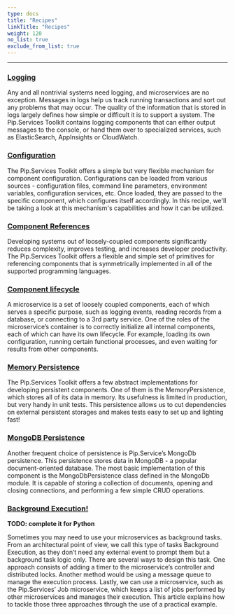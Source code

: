 ```yaml
---
type: docs
title: "Recipes"
linkTitle: "Recipes" 
weight: 120
no_list: true
exclude_from_list: true
---
```

---

### [Logging](logging)

Any and all nontrivial systems need logging, and microservices are no exception. Messages in logs  help us track running transactions and sort out any problems that may occur. The quality of the information that is stored in logs largely defines how simple or difficult it is to support a system.
The Pip.Services Toolkit contains logging components that can either output messages to the console, or hand them over to specialized services, such as ElasticSearch, AppInsights or CloudWatch.


### [Configuration](configuration)

The Pip.Services Toolkit offers a simple but very flexible mechanism for component configuration. Configurations can be loaded from various sources - configuration files, command line parameters, environment variables, configuration services, etc. Once loaded, they are passed to the specific component, which configures itself accordingly. In this recipe, we'll be taking a look at this mechanism's capabilities and how it can be utilized.


### [Component References](component_references)

Developing systems out of loosely-coupled components significantly reduces complexity, improves testing, and increases developer productivity. The Pip.Services Toolkit offers a flexible and simple set of primitives for referencing components that is symmetrically implemented in all of the supported programming languages.


### [Component lifecycle](component_lifecycle)

A microservice is a set of loosely coupled components, each of which serves a specific purpose, such as logging events, reading records from a database, or connecting to a 3rd party service.
One of the roles of the microservice’s container is to correctly initialize all internal components, each of which can have its own lifecycle. For example, loading its own configuration, running certain functional processes, and even waiting for results from other components.


### [Memory Persistence](memory_persistence)

The Pip.Services Toolkit offers a few abstract implementations for developing persistent components. One of them is the MemoryPersistence, which stores all of its data in memory. Its usefulness is limited in production, but very handy in unit tests. This persistence allows us to cut dependencies on external persistent storages and makes tests easy to set up and lighting fast!


### [MongoDB Persistence](mongodb_persistence)

Another frequent choice of persistence is Pip.Service’s MongoDb persistence. This persistence stores data in MongoDB - a popular document-oriented database. The most basic implementation of this component is the MongoDbPersistence class defined in the MongoDb module. It is capable of storing a collection of documents, opening and closing connections, and performing a few simple CRUD operations.

<div class="draft">

### [Background Execution!](background_execution)

**TODO: complete it for Python**

Sometimes you may need to use your microservices as background tasks. From an architectural point of view, we call this type of tasks Background Execution, as they don’t need any external event to prompt them but a background task logic only. There are several ways to design this task. One approach consists of adding a timer to the microservice’s controller and distributed locks. Another method would be using a message queue to manage the execution process. Lastly, we can use a microservice, such as the Pip.Services’ Job microservice, which keeps a list of jobs performed by other microservices and manages their execution. This article explains how to tackle those three approaches through the use of a practical example.

</div>



